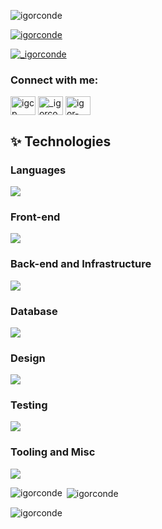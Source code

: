 <p align="left"> <img src="https://komarev.com/ghpvc/?username=igorconde&label=Profile%20views&color=0e75b6&style=flat" alt="igorconde" /> </p>

<p align="left"> <a href="https://github.com/ryo-ma/github-profile-trophy"><img src="https://github-profile-trophy.vercel.app/?username=igorconde" alt="igorconde" /></a> </p>

<p align="left"> <a href="https://twitter.com/_igorconde" target="blank"><img src="https://img.shields.io/twitter/follow/_igorconde?logo=twitter&style=for-the-badge" alt="_igorconde" /></a> </p>

<h3 align="left">Connect with me:</h3>
<p align="left">
<a href="https://dev.to/igcp" target="blank"><img align="center" src="https://raw.githubusercontent.com/rahuldkjain/github-profile-readme-generator/master/src/images/icons/Social/devto.svg" alt="igcp" height="30" width="40" /></a>
<a href="https://twitter.com/_igorconde" target="blank"><img align="center" src="https://raw.githubusercontent.com/rahuldkjain/github-profile-readme-generator/master/src/images/icons/Social/twitter.svg" alt="_igorconde" height="30" width="40" /></a>
<a href="https://linkedin.com/in/igor-conde" target="blank"><img align="center" src="https://raw.githubusercontent.com/rahuldkjain/github-profile-readme-generator/master/src/images/icons/Social/linked-in-alt.svg" alt="igor-conde" height="30" width="40" /></a>
</p>

## ✨ Technologies
### Languages
![](https://skillicons.dev/icons?i=js,ts,java,php,py,lua,cs,c)
  
### Front-end
![](https://skillicons.dev/icons?i=react,vue,angular,redux,styledcomponents,emotion,sass,tailwindcss,css,bootstrap,vite,nextjs,react,jquery,d3,materialui,pug,electron,gatsby,html,alpinejs)
  
### Back-end and Infrastructure
![](https://skillicons.dev/icons?i=nodejs,express,flask,hibernate,laravel,maven,nestjs,prisma,spring,symfony,nginx,redis,flask,fastapi,graphql,cloudflare,netlify)

### Database
![](https://skillicons.dev/icons?i=firebase,mongodb,mysql,postgres,sqlite)

### Design
![](https://skillicons.dev/icons?i=figma,ps)

### Testing
![](https://skillicons.dev/icons?i=jest,selenium,gherkin)

### Tooling and Misc
![](https://skillicons.dev/icons?i=docker,github,git,idea,vscode,visualstudio,eclipse,neovim,linux,bash,powershell,regex,unity,md)

<p><img align="left" src="https://github-readme-stats.vercel.app/api/top-langs?username=igorconde&show_icons=true&locale=en&layout=compact" alt="igorconde" /></p>

<p>&nbsp;<img align="center" src="https://github-readme-stats.vercel.app/api?username=igorconde&show_icons=true&locale=en" alt="igorconde" /></p>

<p><img align="center" src="https://github-readme-streak-stats.herokuapp.com/?user=igorconde&" alt="igorconde" /></p>
